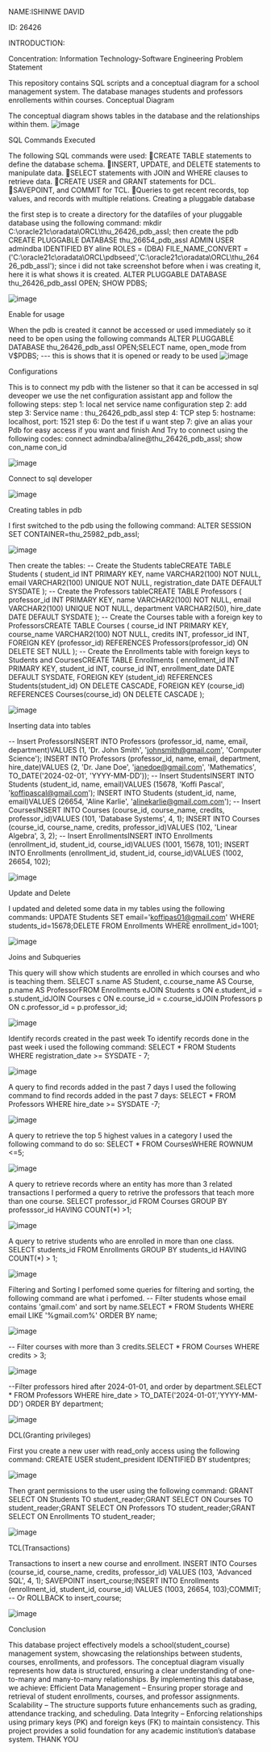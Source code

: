 NAME:ISHINWE DAVID

ID: 26426

INTRODUCTION:

Concentration: Information Technology-Software Engineering
Problem Statement

This repository contains SQL scripts and a conceptual diagram for a school management system. The database manages students and professors enrollements within courses.
Conceptual Diagram

The conceptual diagram shows tables in the database and the relationships within them.
![image](https://github.com/user-attachments/assets/48e783b5-1de5-4140-8729-f1702a74b2cb)


SQL Commands Executed

The following SQL commands were used:
CREATE TABLE statements to define the database schema.
INSERT, UPDATE, and DELETE statements to manipulate data.
SELECT statements with JOIN and WHERE clauses to retrieve data.
CREATE USER and GRANT statements for DCL.
SAVEPOINT, and COMMIT for TCL.
Queries to get recent records, top values, and records with multiple relations.
Creating a pluggable database

the first step is to create a directory for the datafiles of your pluggable database using the following command:
mkdir C:\oracle21c\oradata\ORCL\thu_26426_pdb_assI\;
then create the pdb
CREATE PLUGGABLE DATABASE thu_26654_pdb_assI
ADMIN USER admindba IDENTIFIED BY aline
ROLES = (DBA)
FILE_NAME_CONVERT = ('C:\oracle21c\oradata\ORCL\pdbseed\','C:\oracle21c\oradata\ORCL\thu_26426_pdb_assI\');
since i did not take screenshot before when i was creating it, here it is what shows it is created.
ALTER PLUGGABLE DATABASE thu_26426_pdb_assI OPEN;
SHOW PDBS;

![image](https://github.com/user-attachments/assets/260a7215-322e-4ecb-9606-271736fd05d8)

Enable for usage

When the pdb is created it cannot be accessed or used immediately so it need to be open using the following commands
ALTER PLUGGABLE DATABASE thu_26426_pdb_assI OPEN;SELECT name, open_mode from V$PDBS; --- this is shows that it is opened or ready to be used
![image](https://github.com/user-attachments/assets/947ca7f0-0b12-441e-a295-b5c437bcd80d)

Configurations

This is to connect my pdb with the listener so that it can be accessed in sql deveoper we use the net configuration assistant app and follow the following steps:
step 1: local net service name configuration
step 2: add
step 3: Service name : thu_26426_pdb_assI
step 4: TCP
step 5: hostname: localhost, port: 1521
step 6: Do the test if u want
step 7: give an alias your Pdb for easy access if you want and finish
And Try to connect using the following codes:
connect admindba/aline@thu_26426_pdb_assI;
show con_name con_id


![image](https://github.com/user-attachments/assets/16abb416-b976-425a-b05d-bfe3da667d8e)


Connect to sql developer

![image](https://github.com/user-attachments/assets/cc94de91-dcbe-435b-8557-d5c5f8f7cff2)




Creating tables in pdb

I first switched to the pdb using the following command:
ALTER SESSION SET CONTAINER=thu_25982_pdb_assI;

![image](https://github.com/user-attachments/assets/00402a85-db79-45b9-9ed0-762035df0615)


Then create the tables:
-- Create the Students tableCREATE TABLE Students (
    student_id INT PRIMARY KEY,
    name VARCHAR2(100) NOT NULL,
    email VARCHAR2(100) UNIQUE NOT NULL,
    registration_date DATE DEFAULT SYSDATE
);
-- Create the Professors tableCREATE TABLE Professors (
    professor_id INT PRIMARY KEY,
    name VARCHAR2(100) NOT NULL,
    email VARCHAR2(100) UNIQUE NOT NULL,
    department VARCHAR2(50),
    hire_date DATE DEFAULT SYSDATE
);
-- Create the Courses table with a foreign key to ProfessorsCREATE TABLE Courses (
    course_id INT PRIMARY KEY,
    course_name VARCHAR2(100) NOT NULL,
    credits INT,
    professor_id INT,
    FOREIGN KEY (professor_id) REFERENCES Professors(professor_id) ON DELETE SET NULL
);
-- Create the Enrollments table with foreign keys to Students and CoursesCREATE TABLE Enrollments (
    enrollment_id INT PRIMARY KEY,
    student_id INT,
    course_id INT,
    enrollment_date DATE DEFAULT SYSDATE,
    FOREIGN KEY (student_id) REFERENCES Students(student_id) ON DELETE CASCADE,
    FOREIGN KEY (course_id) REFERENCES Courses(course_id) ON DELETE CASCADE
);

![image](https://github.com/user-attachments/assets/f84b80e5-fd0e-4e50-861d-72cd2d48ed47)

Inserting data into tables

-- Insert ProfessorsINSERT INTO Professors (professor_id, name, email, department)VALUES (1, 'Dr. John Smith', 'johnsmith@gmail.com', 'Computer Science');
INSERT INTO Professors (professor_id, name, email, department, hire_date)VALUES (2, 'Dr. Jane Doe', 'janedoe@gmail.com', 'Mathematics', TO_DATE('2024-02-01', 'YYYY-MM-DD'));
-- Insert StudentsINSERT INTO Students (student_id, name, email)VALUES (15678, 'Koffi Pascal', 'koffipascal@gmail.com');
INSERT INTO Students (student_id, name, email)VALUES (26654, 'Aline Karlie', 'alinekarlie@gmail.com.com');
-- Insert CoursesINSERT INTO Courses (course_id, course_name, credits, professor_id)VALUES (101, 'Database Systems', 4, 1);
INSERT INTO Courses (course_id, course_name, credits, professor_id)VALUES (102, 'Linear Algebra', 3, 2);
-- Insert EnrollmentsINSERT INTO Enrollments (enrollment_id, student_id, course_id)VALUES (1001, 15678, 101);
INSERT INTO Enrollments (enrollment_id, student_id, course_id)VALUES (1002, 26654, 102);

![image](https://github.com/user-attachments/assets/e60e9cf9-18f8-40f5-ac5e-24c3aa74d153)


Update and Delete

I updated and deleted some data in my tables using the following commands:
UPDATE Students SET email='koffipas01@gmail.com' WHERE students_id=15678;DELETE FROM Enrollments WHERE enrollment_id=1001;

![image](https://github.com/user-attachments/assets/c1ddf52b-9299-4809-8d32-2d478e214e01)


Joins and Subqueries

This query will show which students are enrolled in which courses and who is teaching them.
SELECT s.name AS Student, c.course_name AS Course, p.name AS ProfessorFROM Enrollments eJOIN Students s ON e.student_id = s.student_idJOIN Courses c ON e.course_id = c.course_idJOIN Professors p ON c.professor_id = p.professor_id;

![image](https://github.com/user-attachments/assets/50c40db5-ae56-4cdc-b682-e4a67daee6b7)


Identify records created in the past week
To identify records done in the past week i used the following command:
SELECT * FROM Students WHERE registration_date >= SYSDATE - 7;

![image](https://github.com/user-attachments/assets/0703f9e0-9291-475d-9087-69f61473d900)


A query to find records added in the past 7 days
I used the following command to find records added in the past 7 days:
SELECT * FROM Professors WHERE hire_date >= SYSDATE -7;




![image](https://github.com/user-attachments/assets/94a7c735-1fbd-4a3f-9902-b77d78d3cdeb)

A query to retrieve the top 5 highest values in a category
I used the following command to do so:
SELECT * FROM CoursesWHERE ROWNUM <=5;

![image](https://github.com/user-attachments/assets/bba2eda0-b535-4375-8cc8-785f634d682f)


A query to retrieve records where an entity has more than 3 related transactions
I performed a query to retrive the professors that teach more than one course.
SELECT professor_id FROM Courses GROUP BY professsor_id HAVING COUNT(*) >1;

![image](https://github.com/user-attachments/assets/a10e8477-be53-441e-b250-ec4e27e3e3bf)


A query to retrive students who are enrolled in more than one class.
SELECT students_id FROM Enrollments GROUP BY students_id HAVING COUNT(*) > 1;

![image](https://github.com/user-attachments/assets/915d101c-63f9-442a-8d61-5cd4854dc884)


Filtering and Sorting
I perfomed some queries for filtering and sorting, the following command are what i perfomed.
-- Filter students whose email contains 'gmail.com' and sort by name.SELECT * FROM Students WHERE email LIKE '%gmail.com%' ORDER BY name;

![image](https://github.com/user-attachments/assets/6f0f2abc-1306-4020-aa54-34c67cde6621)


-- Filter courses with more than 3 credits.SELECT * FROM Courses WHERE credits > 3;

![image](https://github.com/user-attachments/assets/34c0378c-3157-403d-a707-b551cb8f3bbb)


--Filter professors hired after 2024-01-01, and order by department.SELECT * FROM Professors WHERE hire_date > TO_DATE('2024-01-01','YYYY-MM-DD') ORDER BY department;

![image](https://github.com/user-attachments/assets/eaa691ce-9634-46a6-a27c-61252859e963)


DCL(Granting privileges)

First you create a new user with read_only access using the following command:
CREATE USER student_president IDENTIFIED BY studentpres;

![image](https://github.com/user-attachments/assets/9eee6840-f721-4e92-b67d-73f6642f7e2a)


Then grant permissions to the user using the following command:
GRANT SELECT ON Students TO student_reader;GRANT SELECT ON Courses TO student_reader;GRANT SELECT ON Professors TO student_reader;GRANT SELECT ON Enrollments TO student_reader;

![image](https://github.com/user-attachments/assets/6b23a47a-48b6-4b23-bf78-6bce0f2d88e5)


TCL(Transactions)

Transactions to insert a new course and enrollment.
INSERT INTO Courses (course_id, course_name, credits, professor_id) VALUES (103, 'Advanced SQL', 4, 1);
SAVEPOINT insert_course;INSERT INTO Enrollments (enrollment_id, student_id, course_id) VALUES (1003, 26654, 103);COMMIT; -- Or ROLLBACK to insert_course;

![image](https://github.com/user-attachments/assets/a7db2c47-aea9-44e3-983e-4b37977dc75d)


Conclusion

This database project effectively models a school(student_course) management system, showcasing the relationships between students, courses, enrollments, and professors. The conceptual diagram visually represents how data is structured, ensuring a clear understanding of one-to-many and many-to-many relationships.
By implementing this database, we achieve:
Efficient Data Management – Ensuring proper storage and retrieval of student enrollments, courses, and professor assignments.
Scalability – The structure supports future enhancements such as grading, attendance tracking, and scheduling.
Data Integrity – Enforcing relationships using primary keys (PK) and foreign keys (FK) to maintain consistency.
This project provides a solid foundation for any academic institution’s database system.
THANK YOU
